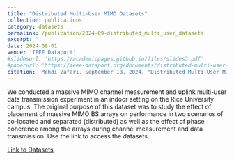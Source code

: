 ```yaml
---
title: "Distributed Multi‑User MIMO Datasets"
collection: publications
category: datasets
permalink: /publication/2024-09-distributed_multi_user_datasets
excerpt: ''
date: 2024-09-01
venue: 'IEEE Dataport'
#slidesurl: 'https://academicpages.github.io/files/slides3.pdf'
#paperurl: 'https://ieee-dataport.org/documents/distributed-multi-user-mimo-datasets#files'
citation: 'Mehdi Zafari, September 18, 2024, "Distributed Multi-User MIMO Datasets", IEEE Dataport, doi: https://dx.doi.org/10.21227/74ez-b275.'
---
```


We conducted a massive MIMO channel measurement and uplink multi-user data transmission experiment in an indoor setting on the Rice University campus.
The original purpose of this dataset was to study the effect of placement of massive MIMO BS arrays on performance in two scenarios of co-located and separated (distributed) as well as the effect of phase coherence among the arrays during channel measurement and data transmission.
Use the link to access the datasets.

[Link to Datasets](https://ieee-dataport.org/documents/distributed-multi-user-mimo-datasets#files)